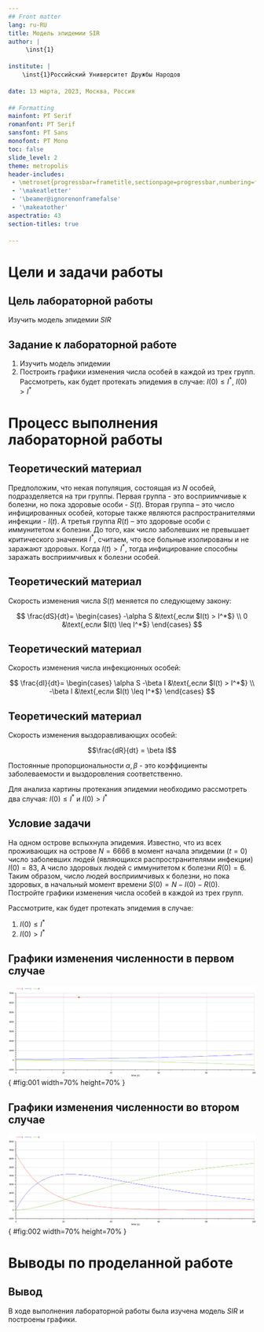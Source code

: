 ```yaml
---
## Front matter
lang: ru-RU
title: Модель эпидемии SIR
author: |
	 \inst{1}

institute: |
	\inst{1}Российский Университет Дружбы Народов

date: 13 марта, 2023, Москва, Россия

## Formatting
mainfont: PT Serif
romanfont: PT Serif
sansfont: PT Sans
monofont: PT Mono
toc: false
slide_level: 2
theme: metropolis
header-includes: 
 - \metroset{progressbar=frametitle,sectionpage=progressbar,numbering=fraction}
 - '\makeatletter'
 - '\beamer@ignorenonframefalse'
 - '\makeatother'
aspectratio: 43
section-titles: true

---
```


# Цели и задачи работы

## Цель лабораторной работы

Изучить модель эпидемии $SIR$


## Задание к лабораторной работе

1.	Изучить модель эпидемии
2.	Построить графики изменения числа особей в каждой из трех групп. Рассмотреть, как будет протекать эпидемия в случае: $I(0)\leq I^*$, $I(0)>I^*$

# Процесс выполнения лабораторной работы

## Теоретический материал 

Предположим, что некая популяция, состоящая из $N$ особей, подразделяется на три группы. Первая группа - это восприимчивые к болезни, но пока здоровые особи - $S(t)$. Вторая группа – это число инфицированных особей, которые также являются распространителями инфекции - $I(t)$. А третья группа $R(t)$ – это здоровые особи с иммунитетом к болезни. 
До того, как число заболевших не превышает критического значения $I^*$, считаем, что все больные изолированы и не заражают здоровых. Когда $I(t)> I^*$, тогда инфицирование способны заражать восприимчивых к болезни особей. 

## Теоретический материал 

Cкорость изменения числа $S(t)$ меняется по следующему закону:

$$
\frac{dS}{dt}=
 \begin{cases}
	-\alpha S &\text{,если $I(t) > I^*$}
	\\   
	0 &\text{,если $I(t) \leq I^*$}
 \end{cases}
$$

## Теоретический материал

Cкорость изменения числа инфекционных особей:

$$
\frac{dI}{dt}=
 \begin{cases}
	\alpha S -\beta I &\text{,если $I(t) > I^*$}
	\\   
	-\beta I &\text{,если $I(t) \leq I^*$}
 \end{cases}
$$

## Теоретический материал

Cкорость изменения выздоравливающих особей:

$$\frac{dR}{dt} = \beta I$$

Постоянные пропорциональности $\alpha, \beta$ - это коэффициенты заболеваемости и выздоровления соответственно.

Для анализа картины протекания эпидемии необходимо рассмотреть два случая:  $I(0) \leq I^*$ и  $I(0)>I^*$


## Условие задачи

На одном острове вспыхнула эпидемия. Известно, что из всех проживающих на острове 
$N=6666$ в момент начала эпидемии $(t=0)$ число заболевших людей 
(являющихся распространителями инфекции) $I(0)=83$, А число здоровых людей с иммунитетом 
к болезни $R(0)=6$. Таким образом, число людей восприимчивых к болезни, 
но пока здоровых, в начальный момент времени $S(0)=N-I(0)-R(0)$.
Постройте графики изменения числа особей в каждой из трех групп.

Рассмотрите, как будет протекать эпидемия в случае:

1.	$I(0)\leq I^*$
2.	$I(0)>I^*$


## Графики изменения численности в первом случае

![График численности групп](image/01.png){ #fig:001 width=70% height=70% }

## Графики изменения численности во втором случае

![График численности групп](image/02.png){ #fig:002 width=70% height=70% }


# Выводы по проделанной работе

## Вывод

В ходе выполнения лабораторной работы была изучена модель $SIR$ и построены графики.